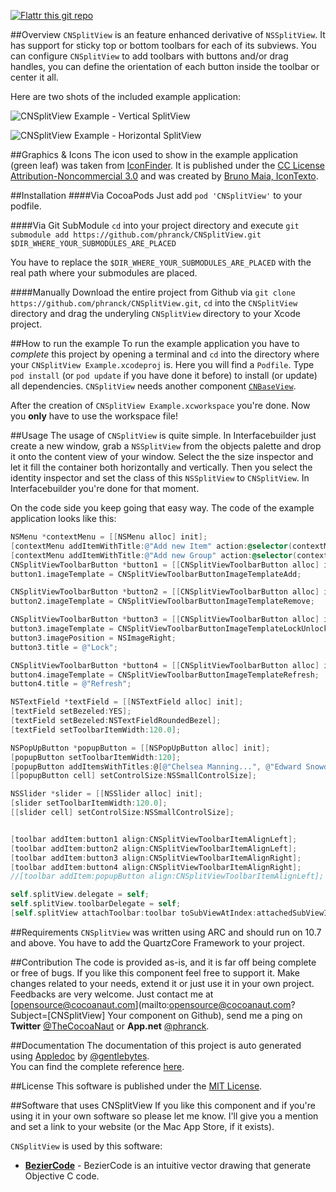 [![Flattr this git repo](http://api.flattr.com/button/flattr-badge-large.png)](https://flattr.com/submit/auto?user_id=phranck&url=https://github.com/phranck/CNSplitView&title=CNSplitView&tags=github&category=software)


##Overview
`CNSplitView` is an feature enhanced derivative of `NSSplitView`. It has support for sticky top or bottom toolbars for each of its subviews. You can configure `CNSplitView` to add toolbars with buttons and/or drag handles, you can define the orientation of each button inside the toolbar or center it all.


Here are two shots of the included example application:

![CNSplitView Example - Vertical SplitView](https://dl.dropbox.com/u/34133216/WebImages/Github/CNSplitView-Vertical-Example.png)

![CNSplitView Example - Horizontal SplitView](https://dl.dropbox.com/u/34133216/WebImages/Github/CNSplitView-Horizontal-Example.png)


##Graphics & Icons
The icon used to show in the example application (green leaf) was taken from [IconFinder](http://www.iconfinder.com/icondetails/35391/256/garden_green_leaf_nature_organic_plant_icon). It is published under the [CC License Attribution-Noncommercial 3.0](http://creativecommons.org/licenses/by-nc/3.0/) and was created by [Bruno Maia, IconTexto](http://www.icontexto.com).

##Installation
####Via CocoaPods
Just add `pod 'CNSplitView'` to your podfile.

####Via Git SubModule
`cd` into your project directory and execute `git submodule add https://github.com/phranck/CNSplitView.git $DIR_WHERE_YOUR_SUBMODULES_ARE_PLACED`

You have to replace the `$DIR_WHERE_YOUR_SUBMODULES_ARE_PLACED` with the real path where your submodules are placed.

####Manually
Download the entire project from Github via `git clone https://github.com/phranck/CNSplitView.git`, `cd` into the `CNSplitView` directory and drag the underyling `CNSplitView` directory to your Xcode project.


##How to run the example
To run the example application you have to *complete* this project by opening a terminal and `cd` into the directory where your `CNSplitView Example.xcodeproj` is. Here you will find a `Podfile`. Type `pod install` (or `pod update` if you have done it before) to install (or update) all dependencies. `CNSplitView` needs another component [`CNBaseView`](https://github.com/phranck/CNBaseView).

After the creation of `CNSplitView Example.xcworkspace` you're done. Now you **only** have to use the workspace file!


##Usage
The usage of `CNSplitView` is quite simple. In Interfacebuilder just create a new window, grab a `NSSplitView` from the objects palette and drop it onto the content view of your window. Select the the size inspector and let it fill the container both horizontally and vertically. Then you select the identity inspector and set the class of this `NSSplitView` to `CNSplitView`. In Interfacebuilder you're done for that moment.

On the code side you keep going that easy way. The code of the example application looks like this:

```Objective-C
NSMenu *contextMenu = [[NSMenu alloc] init];
[contextMenu addItemWithTitle:@"Add new Item" action:@selector(contextMenuItemSelection:) keyEquivalent:@""];
[contextMenu addItemWithTitle:@"Add new Group" action:@selector(contextMenuItemSelection:) keyEquivalent:@""];
CNSplitViewToolbarButton *button1 = [[CNSplitViewToolbarButton alloc] initWithContextMenu:contextMenu];
button1.imageTemplate = CNSplitViewToolbarButtonImageTemplateAdd;

CNSplitViewToolbarButton *button2 = [[CNSplitViewToolbarButton alloc] init];
button2.imageTemplate = CNSplitViewToolbarButtonImageTemplateRemove;

CNSplitViewToolbarButton *button3 = [[CNSplitViewToolbarButton alloc] init];
button3.imageTemplate = CNSplitViewToolbarButtonImageTemplateLockUnlocked;
button3.imagePosition = NSImageRight;
button3.title = @"Lock";

CNSplitViewToolbarButton *button4 = [[CNSplitViewToolbarButton alloc] init];
button4.imageTemplate = CNSplitViewToolbarButtonImageTemplateRefresh;
button4.title = @"Refresh";

NSTextField *textField = [[NSTextField alloc] init];
[textField setBezeled:YES];
[textField setBezeled:NSTextFieldRoundedBezel];
[textField setToolbarItemWidth:120.0];

NSPopUpButton *popupButton = [[NSPopUpButton alloc] init];
[popupButton setToolbarItemWidth:120];
[popupButton addItemsWithTitles:@[@"Chelsea Manning...", @"Edward Snowden...", @"Aaron Swartz..."]];
[[popupButton cell] setControlSize:NSSmallControlSize];

NSSlider *slider = [[NSSlider alloc] init];
[slider setToolbarItemWidth:120.0];
[[slider cell] setControlSize:NSSmallControlSize];


[toolbar addItem:button1 align:CNSplitViewToolbarItemAlignLeft];
[toolbar addItem:button2 align:CNSplitViewToolbarItemAlignLeft];
[toolbar addItem:button3 align:CNSplitViewToolbarItemAlignRight];
[toolbar addItem:button4 align:CNSplitViewToolbarItemAlignRight];
//[toolbar addItem:popupButton align:CNSplitViewToolbarItemAlignLeft];

self.splitView.delegate = self;
self.splitView.toolbarDelegate = self;
[self.splitView attachToolbar:toolbar toSubViewAtIndex:attachedSubViewIndex onEdge:CNSplitViewToolbarEdgeBottom];
```


##Requirements
`CNSplitView` was written using ARC and should run on 10.7 and above. You have to add the QuartzCore Framework to your project.


##Contribution
The code is provided as-is, and it is far off being complete or free of bugs. If you like this component feel free to support it. Make changes related to your needs, extend it or just use it in your own project. Feedbacks are very welcome. Just contact me at [opensource@cocoanaut.com](mailto:opensource@cocoanaut.com?Subject=[CNSplitView] Your component on Github), send me a ping on **Twitter** [@TheCocoaNaut](http://twitter.com/TheCocoaNaut) or **App.net** [@phranck](https://alpha.app.net/phranck). 


##Documentation
The documentation of this project is auto generated using [Appledoc](http://gentlebytes.com/appledoc/) by [@gentlebytes](https://twitter.com/gentlebytes).<br />
You can find the complete reference [here](http://CNSplitView.cocoanaut.com/documentation/).


##License
This software is published under the [MIT License](http://cocoanaut.mit-license.org).


##Software that uses CNSplitView
If you like this component and if you're using it in your own software so please let me know. I'll give you a mention and set a link to your website (or the Mac App Store, if it exists).

`CNSplitView` is used by this software:
* **[BezierCode](http://www.beziercode.com)** - BezierCode is an intuitive vector drawing that generate  Objective C code.